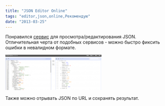 ```yaml
---
title: "JSON Editor Online"
tags: "editor,json,online,Рекомендую"
date: "2013-03-25"
---
```


Понравился [сервис](http://www.jsoneditoronline.org/) для просмотра/редактирования JSON. Отличительная черта от подобных сервисов - можно быстро фиксить ошибки в невалидном формате.

[![](images/json_editor_online-300x110.png "json_editor_online")](http://stepansuvorov.com/blog/wp-content/uploads/2013/03/json_editor_online.png)

Также можно отрывать JSON по URL и сохранять результат.
